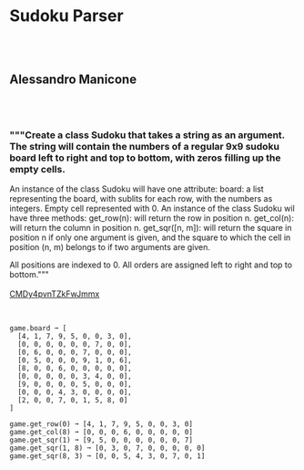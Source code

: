 # Sudoku Parser
<br><br>
## Alessandro Manicone
<br><br>
### """Create a class Sudoku that takes a string as an argument. The string will contain the numbers of a regular 9x9 sudoku board left to right and top to bottom, with zeros filling up the empty cells.
An instance of the class Sudoku will have one attribute:
board: a list representing the board, with sublits for each row, with the numbers as integers. Empty cell represented with 0.
An instance of the class Sudoku wil have three methods:
get_row(n): will return the row in position n.
get_col(n): will return the column in position n.
get_sqr([n, m]): will return the square in position n if only one argument is given, and the square to which the cell in position (n, m) belongs to if two arguments are given.

All positions are indexed to 0.
All orders are assigned left to right and top to bottom."""
<br><br>
[CMDy4pvnTZkFwJmmx](https://edabit.com/challenge/CMDy4pvnTZkFwJmmx)
<br><br>
```game = Sudoku("417950030000000700060007000050009106800600000000003400900005000000430000200701580")

game.board ➞ [
  [4, 1, 7, 9, 5, 0, 0, 3, 0],
  [0, 0, 0, 0, 0, 0, 7, 0, 0],
  [0, 6, 0, 0, 0, 7, 0, 0, 0],
  [0, 5, 0, 0, 0, 9, 1, 0, 6],
  [8, 0, 0, 6, 0, 0, 0, 0, 0],
  [0, 0, 0, 0, 0, 3, 4, 0, 0],
  [9, 0, 0, 0, 0, 5, 0, 0, 0],
  [0, 0, 0, 4, 3, 0, 0, 0, 0],
  [2, 0, 0, 7, 0, 1, 5, 8, 0]
]

game.get_row(0) ➞ [4, 1, 7, 9, 5, 0, 0, 3, 0]
game.get_col(8) ➞ [0, 0, 0, 6, 0, 0, 0, 0, 0]
game.get_sqr(1) ➞ [9, 5, 0, 0, 0, 0, 0, 0, 7]
game.get_sqr(1, 8) ➞ [0, 3, 0, 7, 0, 0, 0, 0, 0]
game.get_sqr(8, 3) ➞ [0, 0, 5, 4, 3, 0, 7, 0, 1]
```

<br><br>
